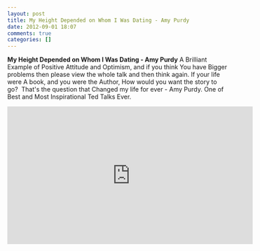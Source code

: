 ```yaml
---
layout: post
title: My Height Depended on Whom I Was Dating - Amy Purdy
date: 2012-09-01 18:07
comments: true
categories: []
---
```

<strong>My Height Depended on Whom I Was Dating - Amy Purdy</strong>
A Brilliant Example of Positive Attitude and Optimism, and if you think You have Bigger problems then please view the whole talk and then think again.
If your life were A book, and you were the Author, How would you want the story to go?  That's the question that Changed my life for ever - Amy Purdy.
One of Best and Most Inspirational Ted Talks Ever.
<iframe src="http://www.youtube.com/embed/N2QZM7azGoA" frameborder="0" width="560" height="315"></iframe>
